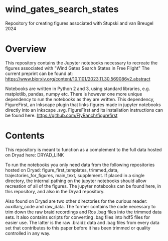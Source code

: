 # wind_gates_search_states
Repository for creating figures associated with Stupski and van Breugel 2024

# Overview
This repository contains the Jupyter notebooks necessary to recreate the figures associated with "Wind Gates Search States in Free Flight"
The current preprint can be found at: https://www.biorxiv.org/content/10.1101/2023.11.30.569086v2.abstract

Notebooks are written in Python 2 and 3, using standard libraries, e.g. matplotlib, pandas, numpy etc.  There is however one more unique dependency to run the notebooks as they are written.  This dependency, FigureFirst, an Inkscape plugin that links figures made in jupyter notebooks directly into an inkscape .svg.  FigureFirst and its installation instructions can be found here.  https://github.com/FlyRanch/figurefirst

# Contents
This repository is meant to function as a complement to the full data hosted on Dryad here:  DRYAD_LINK

To run the notebooks you only need data from the following repositories hosted on Dryad: figure_first_templates, trimmed_data, trajectories_for_figures, main_text, supplement.  If placed in a single directory, the internal pathing on the jupyter notebooks should allow recreation of all of the figures.  The jupyter notebooks can be found here, in this repository, and also in the Dryad repository.  

Also found on Dryad are two other directories for the curious reader:  auxillary_code and raw_data.  The former contains the code necessary to trim down the raw braid recordings and Ros .bag files into the trimmed data sets.  It also contains scripts for converting .bag files into hdf5 files for easier use.  The latter is the raw .braidz data and .bag files from every data set that contributes to this paper before it has been trimmed or quality controlled in any way. 

